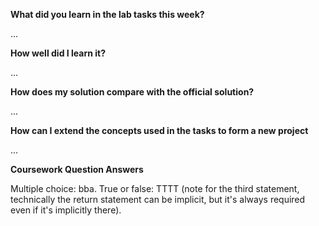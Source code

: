 **What did you learn in the lab tasks this week?**

...

**How well did I learn it?**

...

**How does my solution compare with the official solution?**

...

**How can I extend the concepts used in the tasks to form a new project**

...

**Coursework Question Answers**

Multiple choice: bba.
True or false: TTTT (note for the third statement, technically the return statement can be implicit, but it's always required even if it's implicitly there).